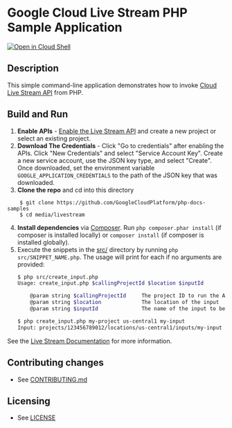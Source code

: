 # Google Cloud Live Stream PHP Sample Application

[![Open in Cloud Shell][shell_img]][shell_link]

[shell_img]: http://gstatic.com/cloudssh/images/open-btn.svg
[shell_link]: https://console.cloud.google.com/cloudshell/open?git_repo=https://github.com/googlecloudplatform/php-docs-samples&page=editor&working_dir=media/livestream

## Description

This simple command-line application demonstrates how to invoke
[Cloud Live Stream API][livestream-api] from PHP.

[livestream-api]: https://cloud.google.com/livestream/docs/reference/libraries

## Build and Run
1.  **Enable APIs** - [Enable the Live Stream API](
    https://console.cloud.google.com/flows/enableapi?apiid=livestream.googleapis.com)
    and create a new project or select an existing project.
2.  **Download The Credentials** - Click "Go to credentials" after enabling the APIs. Click
    "New Credentials"
    and select "Service Account Key". Create a new service account, use the JSON key type, and
    select "Create". Once downloaded, set the environment variable `GOOGLE_APPLICATION_CREDENTIALS`
    to the path of the JSON key that was downloaded.
3.  **Clone the repo** and cd into this directory
```
    $ git clone https://github.com/GoogleCloudPlatform/php-docs-samples
    $ cd media/livestream
```
4.  **Install dependencies** via [Composer](http://getcomposer.org/doc/00-intro.md).
    Run `php composer.phar install` (if composer is installed locally) or `composer install`
    (if composer is installed globally).
5.  Execute the snippets in the [src/](src/) directory by running
    `php src/SNIPPET_NAME.php`. The usage will print for each if no arguments
    are provided:
    ```sh
    $ php src/create_input.php
    Usage: create_input.php $callingProjectId $location $inputId

        @param string $callingProjectId     The project ID to run the API call under
        @param string $location             The location of the input
        @param string $inputId              The name of the input to be created

    $ php create_input.php my-project us-central1 my-input
    Input: projects/123456789012/locations/us-central1/inputs/my-input
    ```

See the [Live Stream Documentation](https://cloud.google.com/livestream/docs/) for more information.

## Contributing changes

* See [CONTRIBUTING.md](../../CONTRIBUTING.md)

## Licensing

* See [LICENSE](../../LICENSE)

